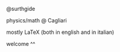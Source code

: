 @surthgide

physics/math @ Cagliari

mostly LaTeX (both in english and in italian)

welcome ^^

<!---
surthgide/surthgide is a ✨ special ✨ repository because its `README.md` (this file) appears on your GitHub profile.
You can click the Preview link to take a look at your changes.
--->
